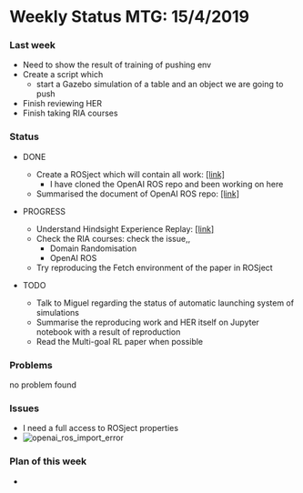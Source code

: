 # Weekly Status MTG: 15/4/2019

### Last week

- Need to show the result of training of pushing env
- Create a script which
  - start a Gazebo simulation of a table and an object we are going to push
- Finish reviewing HER
- Finish taking RIA courses

### Status

- DONE
  - Create a ROSject which will contain all work: [[link]](http://www.rosject.io/l/8d9c152/)
    - I have cloned the OpenAI ROS repo and been working on here
  - Summarised the document of OpenAI ROS repo: [[link]](<https://github.com/Rowing0914/The_Construct_Intenship/blob/master/Hindsight_Experience_Replay/OpenAI_ROS.md>)

- PROGRESS
  - Understand Hindsight Experience Replay: [[link]](<https://github.com/Rowing0914/Reinforcement_Learning/blob/master/DRL/papers/Experience_Replay/Hindsight_Experience_Replay/README.md>)
  - Check the RIA courses: check the issue,,
    - Domain Randomisation
    - OpenAI ROS
  - Try reproducing the Fetch environment of the paper in ROSject
- TODO
  - Talk to Miguel regarding the status of automatic launching system of simulations
  - Summarise the reproducing work and HER itself on Jupyter notebook with a result of reproduction
  - Read the Multi-goal RL paper when possible

### Problems

no problem found

### Issues

- I need a full access to ROSject properties
- ![openai_ros_import_error](/home/noio0925/Desktop/openai_ros_import_error.png)

### Plan of this week

- 
